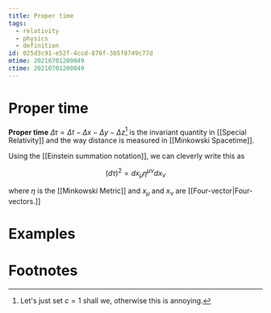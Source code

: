 ```yaml
---
title: Proper time
tags:
  - relativity
  - physics
  - definition
id: 025d3c91-e52f-4ccd-876f-3b5f8749c77d
mtime: 20210701200049
ctime: 20210701200049
---
```


# Proper time

**Proper time** $\Delta\tau=\Delta t-\Delta x-\Delta y -\Delta z$[^1] is the invariant quantity in [[Special Relativity]] and the way distance is measured in [[Minkowski Spacetime]].

Using the [[Einstein summation notation]], we can cleverly write this as

$$
(d\tau)^2=dx_\mu \eta^{\mu\nu} dx_\nu
$$

where $\eta$ is the [[Minkowski Metric]] and $x_\mu$ and $x_\nu$ are [[Four-vector|Four-vectors.]]

# Examples

# Footnotes

[^1]: Let's just set $c=1$ shall we, otherwise this is annoying.
